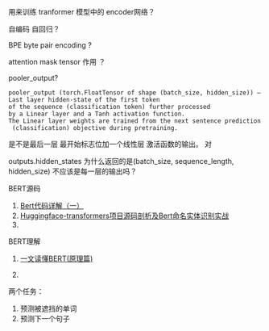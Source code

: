 用来训练 tranformer 模型中的 encoder网络？


自编码 自回归？

BPE byte pair encoding ?

attention mask tensor 作用 ？

pooler_output?
```
pooler_output (torch.FloatTensor of shape (batch_size, hidden_size)) – Last layer hidden-state of the first token
of the sequence (classification token) further processed 
by a Linear layer and a Tanh activation function. 
The Linear layer weights are trained from the next sentence prediction
 (classification) objective during pretraining.
```
是不是最后一层 最开始标志位加一个线性层 激活函数的输出。 对


outputs.hidden_states 为什么返回的是(batch_size, sequence_length, hidden_size)
不应该是每一层的输出吗？


BERT源码

1. [Bert代码详解（一）](https://blog.csdn.net/cpluss/article/details/88418176)
2. [Huggingface-transformers项目源码剖析及Bert命名实体识别实战](https://blog.csdn.net/weixin_36949593/article/details/106515904)
3. 

BERT理解
1. [一文读懂BERT(原理篇)](https://blog.csdn.net/jiaowoshouzi/article/details/89073944)

2. 


两个任务：
1. 预测被遮挡的单词
2. 预测下一个句子





